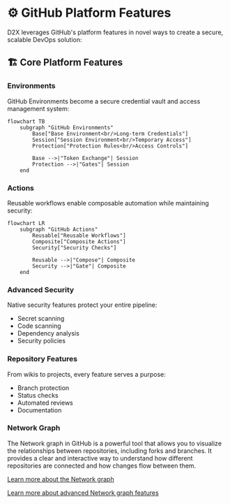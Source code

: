 # ⚙️ GitHub Platform Features

D2X leverages GitHub's platform features in novel ways to create a secure, scalable DevOps solution:

## 🏗️ Core Platform Features

### Environments

GitHub Environments become a secure credential vault and access management system:

```mermaid
flowchart TB
    subgraph "GitHub Environments"
        Base["Base Environment<br/>Long-term Credentials"]
        Session["Session Environment<br/>Temporary Access"]
        Protection["Protection Rules<br/>Access Controls"]

        Base -->|"Token Exchange"| Session
        Protection -->|"Gates"| Session
    end
```

### Actions

Reusable workflows enable composable automation while maintaining security:

```mermaid
flowchart LR
    subgraph "GitHub Actions"
        Reusable["Reusable Workflows"]
        Composite["Composite Actions"]
        Security["Security Checks"]

        Reusable -->|"Compose"| Composite
        Security -->|"Gate"| Composite
    end
```

### Advanced Security

Native security features protect your entire pipeline:

-   Secret scanning
-   Code scanning
-   Dependency analysis
-   Security policies

### Repository Features

From wikis to projects, every feature serves a purpose:

-   Branch protection
-   Status checks
-   Automated reviews
-   Documentation

### Network Graph

The Network graph in GitHub is a powerful tool that allows you to visualize the relationships between repositories, including forks and branches. It provides a clear and interactive way to understand how different repositories are connected and how changes flow between them.

[Learn more about the Network graph](./network-graph.md)

[Learn more about advanced Network graph features](./advanced-network-graph.md)
